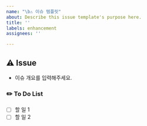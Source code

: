 ```yaml
---
name: "\b⚠️ 이슈 템플릿"
about: Describe this issue template's purpose here.
title: ''
labels: enhancement
assignees: ''

---
```


## ⚠️ Issue
- 이슈 개요를 입력해주세요.

### ✏️ To Do List
- [ ] 할 일 1
- [ ] 할 일 2
